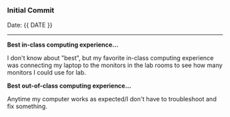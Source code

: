 ### Initial Commit
Date: {{ DATE }}

---

**Best in-class computing experience...**

I don't know about "best", but my favorite in-class computing experience was connecting my laptop to the monitors in the lab rooms to see how many monitors I could use for lab.

**Best out-of-class computing experience...**

Anytime my computer works as expected/I don't have to troubleshoot and fix something.

